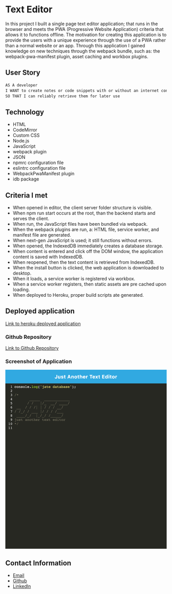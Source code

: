 # Text Editor

In this project I built a single page text editor application; that runs in the browser and meets the PWA (Progressive Website Application) criteria that allows it to functions offline. The motivation for creating this application is to provide the users with a unique experience through the use of a PWA rather than a normal website or an app. Through this application I gained knowledge on new techniques through the webpack bundle, such as: the webpack-pwa-manifest plugin, asset caching and workbox plugins.

## User Story
```md
AS A developer
I WANT to create notes or code snippets with or without an internet connection
SO THAT I can reliably retrieve them for later use
```

## Technology
- HTML
- CodeMirror
- Custom CSS
- Node.js
- JavaScript
- webpack plugin
- JSON
- npmrc configuration file
- eslintrc configuration file
- WebpackPwaManifest plugin
- idb package

## Criteria I met
- When opened in editor, the client server folder structure is visible.
- When npm run start occurs at the root, than the backend starts and serves the client.
- When run, the JavaScript files have been bundled via webpack.
- When the webpack plugins are run, a: HTML file, service worker, and manifest file are generated.
- When next-gen JavaScript is used; it still functions without errors.
- When opened, the IndexedDB immediately creates a database storage.
- When content is entered and click off the DOM window, the application content is saved with IndexedDB.
- When reopened, then the text content is retrieved from IndexedDB.
- When the install button is clicked, the web application is downloaded to desktop.
- When it loads, a service worker is registered via workbox.
- When a service worker registers, then static assets are pre cached upon loading.
- When deployed to Heroku, proper build scripts ate generated.

## Deployed application
[Link to heroku deployed application](https://fierce-dawn-38653.herokuapp.com/)

### Github Repository
[Link to Github Repository](https://github.com/LisaCR01/Text-Editor.git)

### Screenshot of Application
![JAVE text editor](./Assets/Images/JAVE.png?raw=true)

## Contact Information
- [Email](mailto:lcrgunn@gmail.com)
- [Github](https://github.com/LisaCR01)
- [LinkedIn](https://www.linkedin.com/in/LisaCR01)
